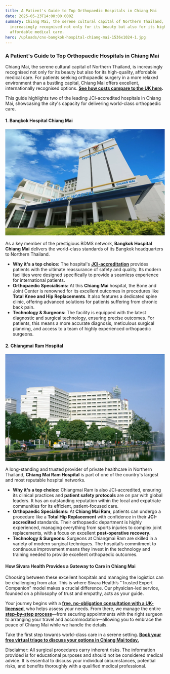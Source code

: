 ```yaml
---
title: A Patient's Guide to Top Orthopaedic Hospitals in Chiang Mai
date: 2025-05-23T14:00:00.000Z
summary: Chiang Mai, the serene cultural capital of Northern Thailand, is
  increasingly recognised not only for its beauty but also for its high-quality,
  affordable medical care.
hero: /uploads/cnx-bangkok-hospital-chiang-mai-1536x1024-1.jpg
---
```

### **A Patient's Guide to Top Orthopaedic Hospitals in Chiang Mai**

Chiang Mai, the serene cultural capital of Northern Thailand, is increasingly recognised not only for its beauty but also for its high-quality, affordable medical care. For patients seeking orthopaedic surgery in a more relaxed environment than a bustling capital, Chiang Mai offers excellent, internationally recognised options. **[See how costs compare to the UK here](https://sivara.health/#pricing).**

This guide highlights two of the leading JCI-accredited hospitals in Chiang Mai, showcasing the city's capacity for delivering world-class orthopaedic care.

#### **1. Bangkok Hospital Chiang Mai**

![bangkok hospital chiang mai](/uploads/cnx-bangkok-hospital-chiang-mai-1536x1024-1.jpg "bangkok hospital chiang mai")

As a key member of the prestigious BDMS network, **Bangkok Hospital Chiang Mai** delivers the world-class standards of its Bangkok headquarters to Northern Thailand.

* **Why it's a top choice:** The hospital's **[JCI-accreditation](https://www.jointcommissioninternational.org/)** provides patients with the ultimate reassurance of safety and quality. Its modern facilities were designed specifically to provide a seamless experience for international patients.
* **Orthopaedic Specialisms:** At this **Chiang Mai** hospital, the Bone and Joint Center is renowned for its excellent outcomes in procedures like **Total Knee and Hip Replacements**. It also features a dedicated spine clinic, offering advanced solutions for patients suffering from chronic back pain.
* **Technology & Surgeons:** The facility is equipped with the latest diagnostic and surgical technology, ensuring precise outcomes. For patients, this means a more accurate diagnosis, meticulous surgical planning, and access to a team of highly experienced orthopaedic surgeons.

#### **2. Chiangmai Ram Hospital**

![chiang mai ram hospital](/uploads/cnx-ram-hospital.jpg "chiang mai ram hospital")

A long-standing and trusted provider of private healthcare in Northern Thailand, **Chiang Mai Ram Hospital** is part of one of the country's largest and most reputable hospital networks.

* **Why it's a top choice:** Chiangmai Ram is also JCI-accredited, ensuring its clinical practices and **patient safety protocols** are on par with global leaders. It has an outstanding reputation within the local and expatriate communities for its efficient, patient-focused care.
* **Orthopaedic Specialisms:** At **Chiang Mai Ram**, patients can undergo a procedure like a **Total Hip Replacement** with confidence in their **JCI-accredited** standards. Their orthopaedic department is highly experienced, managing everything from sports injuries to complex joint replacements, with a focus on excellent **post-operative recovery.**
* **Technology & Surgeons:** Surgeons at Chiangmai Ram are skilled in a variety of modern surgical techniques. The hospital’s commitment to continuous improvement means they invest in the technology and training needed to provide excellent orthopaedic outcomes.

#### **How Sivara Health Provides a Gateway to Care in Chiang Mai**

Choosing between these excellent hospitals and managing the logistics can be challenging from afar. This is where Sivara Health’s "Trusted Expert Companion" model makes a crucial difference. Our physician-led service, founded on a philosophy of trust and empathy, acts as your guide.

Your journey begins with a **[free, no-obligation consultation with a UK-licensed](https://sivara.health/#consultation)**, who helps assess your needs. From there, we manage the entire **[step-by-step process](https://sivara.health/#journey)**—from securing appointments with the right surgeon to arranging your travel and accommodation—allowing you to embrace the peace of Chiang Mai while we handle the details.

Take the first step towards world-class care in a serene setting. **[Book your free virtual triage to discuss your options in Chiang Mai today.](https://sivara.health/#consultation)**





Disclaimer: All surgical procedures carry inherent risks. The information provided is for educational purposes and should not be considered medical advice. It is essential to discuss your individual circumstances, potential risks, and benefits thoroughly with a qualified medical professional.

